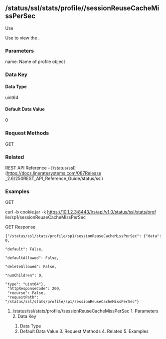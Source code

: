 ## /status/ssl/stats/profile/<name>/sessionReuseCacheMissPerSec

Use

Use to view the .

### Parameters

name: Name of profile object

### Data Key

#### Data Type

uint64

#### Default Data Value

0

### Request Methods

GET

### Related

REST API Reference - [/status/ssl](https://docs.lineratesystems.com/087Release
_2.6/250REST_API_Reference_Guide/status/ssl)

### Examples

GET

curl -b cookie.jar -k https://10.1.2.3:8443/lrs/api/v1.0/status/ssl/stats/prof
ile/sp1/sessionReuseCacheMissPerSec

GET Response

    
    {"/status/ssl/stats/profile/sp1/sessionReuseCacheMissPerSec": {"data": 0,
                                                                      "default": False,
                                                                      "defaultAllowed": False,
                                                                      "deleteAllowed": False,
                                                                      "numChildren": 0,
                                                                      "type": "uint64"},
     "httpResponseCode": 200,
     "recurse": False,
     "requestPath": "/status/ssl/stats/profile/sp1/sessionReuseCacheMissPerSec"}
    

  1. /status/ssl/stats/profile/<name>/sessionReuseCacheMissPerSec
    1. Parameters
    2. Data Key
      1. Data Type
      2. Default Data Value
    3. Request Methods
    4. Related
    5. Examples

